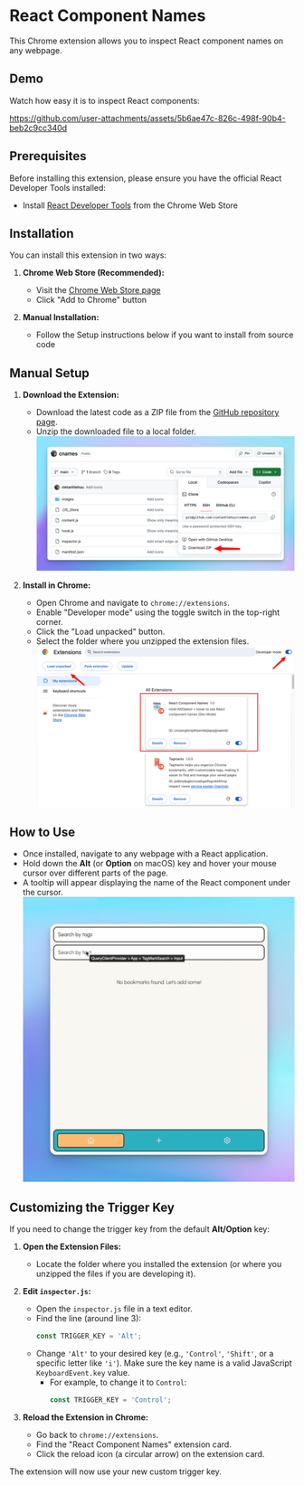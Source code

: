 # React Component Names

This Chrome extension allows you to inspect React component names on any webpage.

## Demo

Watch how easy it is to inspect React components:

https://github.com/user-attachments/assets/5b6ae47c-826c-498f-90b4-beb2c9cc340d

## Prerequisites

Before installing this extension, please ensure you have the official React Developer Tools installed:

- Install [React Developer Tools](https://chrome.google.com/webstore/detail/react-developer-tools/fmkadmapgofadopljbjfkapdkoienihi) from the Chrome Web Store

## Installation

You can install this extension in two ways:

1. **Chrome Web Store (Recommended):**

   - Visit the [Chrome Web Store page](https://chrome.google.com/webstore)
   - Click "Add to Chrome" button

2. **Manual Installation:**
   - Follow the Setup instructions below if you want to install from source code

## Manual Setup

1.  **Download the Extension:**

    - Download the latest code as a ZIP file from the [GitHub repository page](https://github.com/vietanhlehuu/cnames).
    - Unzip the downloaded file to a local folder.
      ![Download the extension](assets/images/download.png)

2.  **Install in Chrome:**

    - Open Chrome and navigate to `chrome://extensions`.
    - Enable "Developer mode" using the toggle switch in the top-right corner.
    - Click the "Load unpacked" button.
    - Select the folder where you unzipped the extension files.
      ![Install in Chrome](assets/images/setup.png)

## How to Use

- Once installed, navigate to any webpage with a React application.
- Hold down the **Alt** (or **Option** on macOS) key and hover your mouse cursor over different parts of the page.
- A tooltip will appear displaying the name of the React component under the cursor.
  ![How to use the extension](assets/images/use.png)

## Customizing the Trigger Key

If you need to change the trigger key from the default **Alt/Option** key:

1.  **Open the Extension Files:**

    - Locate the folder where you installed the extension (or where you unzipped the files if you are developing it).

2.  **Edit `inspector.js`:**

    - Open the `inspector.js` file in a text editor.
    - Find the line (around line 3):
      ```javascript
      const TRIGGER_KEY = 'Alt';
      ```
    - Change `'Alt'` to your desired key (e.g., `'Control'`, `'Shift'`, or a specific letter like `'i'`). Make sure the key name is a valid JavaScript `KeyboardEvent.key` value.
      - For example, to change it to `Control`:
        ```javascript
        const TRIGGER_KEY = 'Control';
        ```

3.  **Reload the Extension in Chrome:**
    - Go back to `chrome://extensions`.
    - Find the "React Component Names" extension card.
    - Click the reload icon (a circular arrow) on the extension card.

The extension will now use your new custom trigger key.
